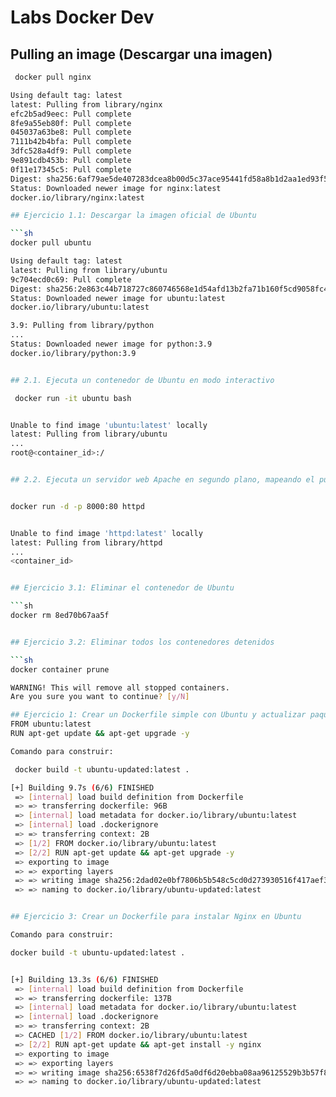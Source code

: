 # Labs Docker Dev 

## Pulling an image (Descargar una imagen)

```sh
 docker pull nginx

Using default tag: latest
latest: Pulling from library/nginx
efc2b5ad9eec: Pull complete 
8fe9a55eb80f: Pull complete 
045037a63be8: Pull complete 
7111b42b4bfa: Pull complete 
3dfc528a4df9: Pull complete 
9e891cdb453b: Pull complete 
0f11e17345c5: Pull complete 
Digest: sha256:6af79ae5de407283dcea8b00d5c37ace95441fd58a8b1d2aa1ed93f5511bb18c
Status: Downloaded newer image for nginx:latest
docker.io/library/nginx:latest

## Ejercicio 1.1: Descargar la imagen oficial de Ubuntu

```sh
docker pull ubuntu

Using default tag: latest
latest: Pulling from library/ubuntu
9c704ecd0c69: Pull complete 
Digest: sha256:2e863c44b718727c860746568e1d54afd13b2fa71b160f5cd9058fc436217b30
Status: Downloaded newer image for ubuntu:latest
docker.io/library/ubuntu:latest

3.9: Pulling from library/python
...
Status: Downloaded newer image for python:3.9
docker.io/library/python:3.9


## 2.1. Ejecuta un contenedor de Ubuntu en modo interactivo

 docker run -it ubuntu bash


Unable to find image 'ubuntu:latest' locally
latest: Pulling from library/ubuntu
...
root@<container_id>:/


## 2.2. Ejecuta un servidor web Apache en segundo plano, mapeando el puerto 8000 del host al puerto 80 del contenedor


docker run -d -p 8000:80 httpd


Unable to find image 'httpd:latest' locally
latest: Pulling from library/httpd
...
<container_id>


## Ejercicio 3.1: Eliminar el contenedor de Ubuntu

```sh
docker rm 8ed70b67aa5f


## Ejercicio 3.2: Eliminar todos los contenedores detenidos

```sh
docker container prune

WARNING! This will remove all stopped containers.
Are you sure you want to continue? [y/N]

## Ejercicio 1: Crear un Dockerfile simple con Ubuntu y actualizar paquetes
FROM ubuntu:latest
RUN apt-get update && apt-get upgrade -y

Comando para construir:

 docker build -t ubuntu-updated:latest .

[+] Building 9.7s (6/6) FINISHED                                                                                                                 docker:default
 => [internal] load build definition from Dockerfile                                                                                                       0.0s
 => => transferring dockerfile: 96B                                                                                                                        0.0s
 => [internal] load metadata for docker.io/library/ubuntu:latest                                                                                           0.0s
 => [internal] load .dockerignore                                                                                                                          0.1s
 => => transferring context: 2B                                                                                                                            0.0s
 => [1/2] FROM docker.io/library/ubuntu:latest                                                                                                             0.1s
 => [2/2] RUN apt-get update && apt-get upgrade -y                                                                                                         8.4s
 => exporting to image                                                                                                                                     0.7s
 => => exporting layers                                                                                                                                    0.6s
 => => writing image sha256:2dad02e0bf7806b5b548c5cd0d273930516f417aef367c7a735b430a1a4f2857                                                               0.0s
 => => naming to docker.io/library/ubuntu-updated:latest


## Ejercicio 3: Crear un Dockerfile para instalar Nginx en Ubuntu

Comando para construir: 

docker build -t ubuntu-updated:latest .


[+] Building 13.3s (6/6) FINISHED                                                                                                                docker:default
 => [internal] load build definition from Dockerfile                                                                                                       0.0s
 => => transferring dockerfile: 137B                                                                                                                       0.0s
 => [internal] load metadata for docker.io/library/ubuntu:latest                                                                                           0.0s
 => [internal] load .dockerignore                                                                                                                          0.0s
 => => transferring context: 2B                                                                                                                            0.0s
 => CACHED [1/2] FROM docker.io/library/ubuntu:latest                                                                                                      0.0s
 => [2/2] RUN apt-get update && apt-get install -y nginx                                                                                                  12.2s
 => exporting to image                                                                                                                                     0.6s
 => => exporting layers                                                                                                                                    0.5s
 => => writing image sha256:6538f7d26fd5a0df6d20ebba08aa96125529b3b57f80b16fbb75f0b01bc70631                                                               0.0s
 => => naming to docker.io/library/ubuntu-updated:latest  
 